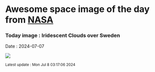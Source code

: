 
# Awesome space image of the day from [NASA](https://api.nasa.gov/)

### Today image : Iridescent Clouds over Sweden
Date : 2024-07-07

![](https://apod.nasa.gov/apod/image/2407/IridescentClouds_Strand_960.jpg)

<small>Latest update : Mon Jul  8 03:17:06 2024</small>
        